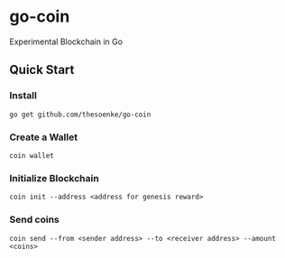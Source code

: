 # go-coin

Experimental Blockchain in Go

## Quick Start
### Install

    go get github.com/thesoenke/go-coin

### Create a Wallet

    coin wallet

### Initialize Blockchain

    coin init --address <address for genesis reward>

### Send coins

    coin send --from <sender address> --to <receiver address> --amount <coins>